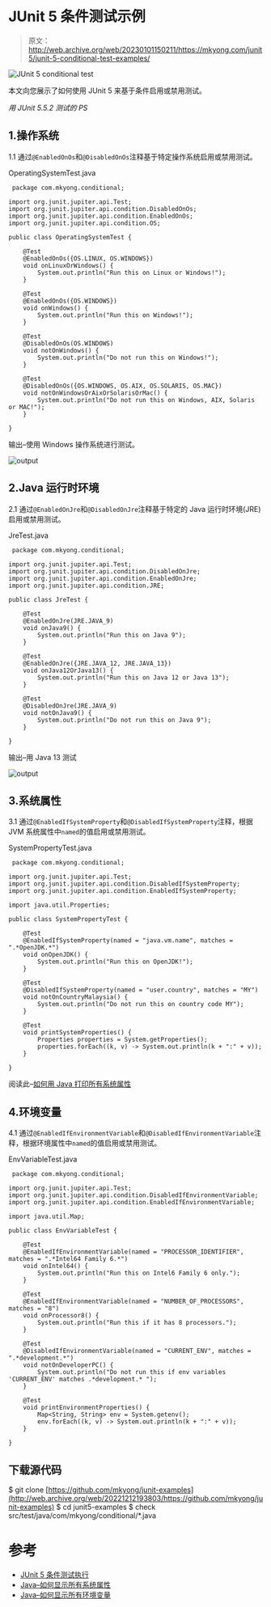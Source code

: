 # JUnit 5 条件测试示例

> 原文：<http://web.archive.org/web/20230101150211/https://mkyong.com/junit5/junit-5-conditional-test-examples/>

![JUnit 5 conditional test](img/e2315d64ba3e6b6ad9c2a00232331f55.png)

本文向您展示了如何使用 JUnit 5 来基于条件启用或禁用测试。

*用 JUnit 5.5.2 测试的 PS*

## 1.操作系统

1.1 通过`@EnabledOnOs`和`@DisabledOnOs`注释基于特定操作系统启用或禁用测试。

OperatingSystemTest.java

```
 package com.mkyong.conditional;

import org.junit.jupiter.api.Test;
import org.junit.jupiter.api.condition.DisabledOnOs;
import org.junit.jupiter.api.condition.EnabledOnOs;
import org.junit.jupiter.api.condition.OS;

public class OperatingSystemTest {

    @Test
    @EnabledOnOs({OS.LINUX, OS.WINDOWS})
    void onLinuxOrWindows() {
        System.out.println("Run this on Linux or Windows!");
    }

    @Test
    @EnabledOnOs({OS.WINDOWS})
    void onWindows() {
        System.out.println("Run this on Windows!");
    }

    @Test
    @DisabledOnOs(OS.WINDOWS)
    void notOnWindows() {
        System.out.println("Do not run this on Windows!");
    }

    @Test
    @DisabledOnOs({OS.WINDOWS, OS.AIX, OS.SOLARIS, OS.MAC})
    void notOnWindowsOrAixOrSolarisOrMac() {
        System.out.println("Do not run this on Windows, AIX, Solaris or MAC!");
    }

} 
```

输出–使用 Windows 操作系统进行测试。

![output](img/5fac36190a2d6fc285e90fe7acfc0b5a.png)

## 2.Java 运行时环境

2.1 通过`@EnabledOnJre`和`@DisabledOnJre`注释基于特定的 Java 运行时环境(JRE)启用或禁用测试。

JreTest.java

```
 package com.mkyong.conditional;

import org.junit.jupiter.api.Test;
import org.junit.jupiter.api.condition.DisabledOnJre;
import org.junit.jupiter.api.condition.EnabledOnJre;
import org.junit.jupiter.api.condition.JRE;

public class JreTest {

    @Test
    @EnabledOnJre(JRE.JAVA_9)
    void onJava9() {
        System.out.println("Run this on Java 9");
    }

    @Test
    @EnabledOnJre({JRE.JAVA_12, JRE.JAVA_13})
    void onJava12OrJava13() {
        System.out.println("Run this on Java 12 or Java 13");
    }

    @Test
    @DisabledOnJre(JRE.JAVA_9)
    void notOnJava9() {
        System.out.println("Do not run this on Java 9");
    }

} 
```

输出–用 Java 13 测试

![output](img/0856130100e9423e407ff87872602bc4.png)

## 3.系统属性

3.1 通过`@EnabledIfSystemProperty`和`@DisabledIfSystemProperty`注释，根据 JVM 系统属性中`named`的值启用或禁用测试。

SystemPropertyTest.java

```
 package com.mkyong.conditional;

import org.junit.jupiter.api.Test;
import org.junit.jupiter.api.condition.DisabledIfSystemProperty;
import org.junit.jupiter.api.condition.EnabledIfSystemProperty;

import java.util.Properties;

public class SystemPropertyTest {

    @Test
    @EnabledIfSystemProperty(named = "java.vm.name", matches = ".*OpenJDK.*")
    void onOpenJDK() {
        System.out.println("Run this on OpenJDK!");
    }

    @Test
    @DisabledIfSystemProperty(named = "user.country", matches = "MY")
    void notOnCountryMalaysia() {
        System.out.println("Do not run this on country code MY");
    }

    @Test
    void printSystemProperties() {
        Properties properties = System.getProperties();
        properties.forEach((k, v) -> System.out.println(k + ":" + v));
    }

} 
```

阅读此–[如何用 Java 打印所有系统属性](http://web.archive.org/web/20221212193803/https://www.mkyong.com/java/how-to-list-all-system-properties-key-and-value-in-java/)

## 4.环境变量

4.1 通过`@EnabledIfEnvironmentVariable`和`@DisabledIfEnvironmentVariable`注释，根据环境属性中`named`的值启用或禁用测试。

EnvVariableTest.java

```
 package com.mkyong.conditional;

import org.junit.jupiter.api.Test;
import org.junit.jupiter.api.condition.DisabledIfEnvironmentVariable;
import org.junit.jupiter.api.condition.EnabledIfEnvironmentVariable;

import java.util.Map;

public class EnvVariableTest {

    @Test
    @EnabledIfEnvironmentVariable(named = "PROCESSOR_IDENTIFIER", matches = ".*Intel64 Family 6.*")
    void onIntel64() {
        System.out.println("Run this on Intel6 Family 6 only.");
    }

    @Test
    @EnabledIfEnvironmentVariable(named = "NUMBER_OF_PROCESSORS", matches = "8")
    void onProcessor8() {
        System.out.println("Run this if it has 8 processors.");
    }

    @Test
    @DisabledIfEnvironmentVariable(named = "CURRENT_ENV", matches = ".*development.*")
    void notOnDeveloperPC() {
        System.out.println("Do not run this if env variables 'CURRENT_ENV' matches .*development.* ");
    }

    @Test
    void printEnvironmentProperties() {
        Map<String, String> env = System.getenv();
        env.forEach((k, v) -> System.out.println(k + ":" + v));
    }

} 
```

## 下载源代码

$ git clone [https://github.com/mkyong/junit-examples](http://web.archive.org/web/20221212193803/https://github.com/mkyong/junit-examples)
$ cd junit5-examples
$ check src/test/java/com/mkyong/conditional/*.java

# 参考

*   [JUnit 5 条件测试执行](http://web.archive.org/web/20221212193803/https://junit.org/junit5/docs/current/user-guide/#writing-tests-conditional-execution)
*   [Java–如何显示所有系统属性](/web/20221212193803/https://mkyong.com/java/how-to-list-all-system-properties-key-and-value-in-java/)
*   [Java–如何显示所有环境变量](/web/20221212193803/https://mkyong.com/java/java-how-to-display-all-environment-variable/)

<input type="hidden" id="mkyong-current-postId" value="15235">